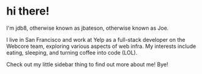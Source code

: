# hi there!

I'm jdb8, otherwise known as jbateson, otherwise known as Joe. 

I live in San Francisco and work at Yelp as a full-stack developer on the Webcore team, exploring various aspects of web infra. My interests include eating, sleeping, and turning coffee into code (LOL). 

Check out my little sidebar thing to find out more about me! Bye!
